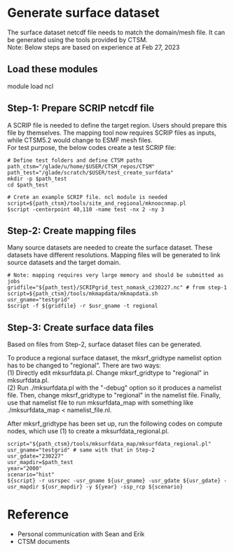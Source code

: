 # Generate surface dataset
The surface dataset netcdf file needs to match the domain/mesh file. It can be generated using the tools provided by CTSM.  
Note: Below steps are based on experience at Feb 27, 2023  

## Load these modules
module load ncl

## Step-1: Prepare SCRIP netcdf file
A SCRIP file is needed to define the target region. Users should prepare this file by themselves. The mapping tool now requires SCRIP files as inputs, while CTSM5.2 would change to ESMF mesh files.  
For test purpose, the below codes create a test SCRIP file:  

```
# Define test folders and define CTSM paths
path_ctsm="/glade/u/home/$USER/CTSM_repos/CTSM"
path_test="/glade/scratch/$USER/test_create_surfdata"
mkdir -p $path_test
cd $path_test

# Crete an example SCRIP file. ncl module is needed
script=${path_ctsm}/tools/site_and_regional/mknoocnmap.pl
$script -centerpoint 40,110 -name test -nx 2 -ny 3
```

## Step-2: Create mapping files  
Many source datasets are needed to create the surface dataset. These datasets have different resolutions. Mapping files will be generated to link source datasets and the target domain.  

```
# Note: mapping requires very large memory and should be submitted as jobs
gridfile="${path_test}/SCRIPgrid_test_nomask_c230227.nc" # from step-1
script=${path_ctsm}/tools/mkmapdata/mkmapdata.sh
usr_gname="testgrid"
$script -f ${gridfile} -r $usr_gname -t regional
```

## Step-3: Create surface data files  
Based on files from Step-2, surface dataset files can be generated. 

To produce a regional surface dataset, the mksrf_gridtype namelist option has to be changed to "regional". There are two ways:  
(1) Directly edit mksurfdata.pl. Change mksrf_gridtype to "regional" in mksurfdata.pl.  
(2) Run ./mksurfdata.pl with the "-debug" option so it produces a namelist file. Then, change mksrf_gridtype to "regional" in the namelist file. Finally, use that namelist file to run mksurfdata_map with
something like ./mksurfdata_map < namelist_file.nl.  

After mksrf_gridtype has been set up, run the following codes on compute nodes, which use (1) to create a mksurfdata_regional.pl.     

```
script="${path_ctsm}/tools/mksurfdata_map/mksurfdata_regional.pl"
usr_gname="testgrid" # same with that in Step-2
usr_gdate="230227"
usr_mapdir=$path_test
year="2000"
scenario="hist"
${script} -r usrspec -usr_gname ${usr_gname} -usr_gdate ${usr_gdate} -usr_mapdir ${usr_mapdir} -y ${year} -ssp_rcp ${scenario}
```

# Reference
- Personal communication with Sean and Erik  
- CTSM documents
